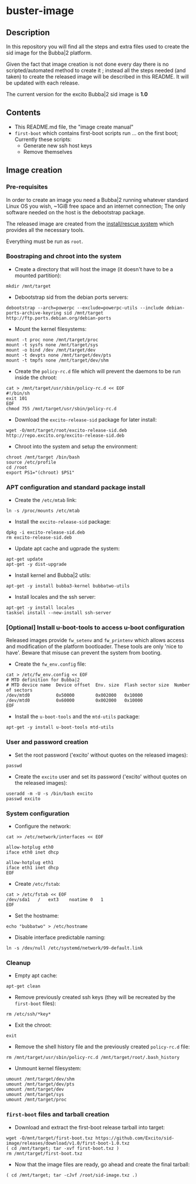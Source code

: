 # buster-image

## Description

In this repository you will find all the steps and extra files used to create the sid image for the Bubba|2 platform.

Given the fact that image creation is not done every day there is no scripted/automated method to create it ; instead all the steps needed (and taken) to create the released image will be described in this README. It will be updated with each release.

The current version for the excito Bubba|2 sid image is **1.0**

## Contents

- This README.md file, the "image create manual"
- `first-boot` which contains first-boot scripts run ... on the first boot; Currently these scripts:
  - Generate new ssh host keys
  - Remove themselves

## Image creation

### Pre-requisites

In order to create an image you need a Bubba|2 running whatever standard Linux OS you wish, ~1GiB free space and an internet connection; The only software needed on the host is the debootstrap package.

The released image are created from the [install/rescue system](https://github.com/Excito/buildroot) which provides all the necessary tools.

Everything must be run as `root`.

### Boostraping and chroot into the system

- Create a directory that will host the image (it doesn't have to be a mounted partition):
```
mkdir /mnt/target
```
- Debootstrap sid from the debian ports servers:
```
debootstrap --arch=powerpc --exclude=powerpc-utils --include debian-ports-archive-keyring sid /mnt/target http://ftp.ports.debian.org/debian-ports
```
- Mount the kernel filesystems:
```
mount -t proc none /mnt/target/proc
mount -t sysfs none /mnt/target/sys
mount -o bind /dev /mnt/target/dev
mount -t devpts none /mnt/target/dev/pts
mount -t tmpfs none /mnt/target/dev/shm
```
- Create the `policy-rc.d` file which will prevent the daemons to be run inside the chroot:
```
cat > /mnt/target/usr/sbin/policy-rc.d << EOF
#!/bin/sh
exit 101
EOF
chmod 755 /mnt/target/usr/sbin/policy-rc.d
```
- Download the `excito-release-sid` package for later install:
```
wget -O/mnt/target/root/excito-release-sid.deb http://repo.excito.org/excito-release-sid.deb

```
- Chroot into the system and setup the environment:
```
chroot /mnt/target /bin/bash
source /etc/profile
cd /root
export PS1="(chroot) $PS1"
```

### APT configuration and standard package install

- Create the `/etc/mtab` link:
```
ln -s /proc/mounts /etc/mtab
```
- Install the `excito-release-sid` package:
```
dpkg -i excito-release-sid.deb
rm excito-release-sid.deb
```
- Update apt cache and ugprade the system:
```
apt-get update
apt-get -y dist-upgrade
```
- Install kernel and Bubba|2 utils:
```
apt-get -y install bubba3-kernel bubbatwo-utils
```
- Install locales and the ssh server:
```
apt-get -y install locales
tasksel install --new-install ssh-server
```

### [Optional] Install u-boot-tools to access u-boot configuration

Released images provide `fw_setenv` and `fw_printenv` which allows access and modification of the platform bootloader. These tools are only 'nice to have'. Beware that misuse can prevent the system from booting.

- Create the `fw_env.config` file:
```
cat > /etc/fw_env.config << EOF
# MTD definition for Bubba|2
# MTD device name  Device offset  Env. size  Flash sector size  Number of sectors
/dev/mtd0          0x50000        0x002000   0x10000
/dev/mtd0          0x60000        0x002000   0x10000
EOF
```
- Install the `u-boot-tools` and the `mtd-utils` package:
```
apt-get -y install u-boot-tools mtd-utils
```

### User and password creation

- Set the root password ('excito' without quotes on the released images):
```
passwd
```
- Create the `excito` user and set its password ('excito' without quotes on the released images):
```
useradd -m -U -s /bin/bash excito
passwd excito
```

### System configuration

- Configure the network:
```
cat >> /etc/network/interfaces << EOF

allow-hotplug eth0
iface eth0 inet dhcp

allow-hotplug eth1
iface eth1 inet dhcp
EOF
```
- Create `/etc/fstab`:
```
cat > /etc/fstab << EOF
/dev/sda1   /   ext3    noatime 0   1
EOF
```
- Set the hostname:
```
echo "bubbatwo" > /etc/hostname
```
- Disable interface predictable naming:
```
ln -s /dev/null /etc/systemd/network/99-default.link
```

### Cleanup

- Empty apt cache:
```
apt-get clean
```
- Remove previously created ssh keys (they will be recreated by the `first-boot` files):
```
rm /etc/ssh/*key*
```
- Exit the chroot:
```
exit
```
- Remove the shell history file and the previously created `policy-rc.d` file:
```
rm /mnt/target/usr/sbin/policy-rc.d /mnt/target/root/.bash_history
```
- Unmount kernel filesystem:
```
umount /mnt/target/dev/shm
umount /mnt/target/dev/pts
umount /mnt/target/dev
umount /mnt/target/sys
umount /mnt/target/proc
```

### `first-boot` files and tarball creation ###

- Download and extract the first-boot release tarball into target:
```
wget -O/mnt/target/first-boot.txz https://github.com/Excito/sid-image/releases/download/v1.0/first-boot-1.0.txz
( cd /mnt/target; tar -xvf first-boot.txz )
rm /mnt/target/first-boot.txz
```
- Now that the image files are ready, go ahead and create the final tarball:
```
( cd /mnt/target; tar -cJvf /root/sid-image.txz .)
```
